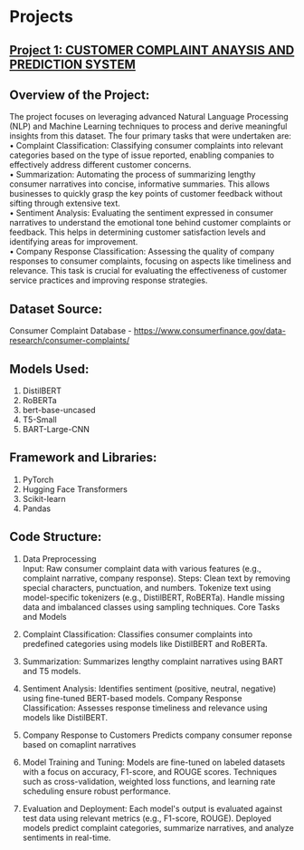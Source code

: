 # Projects

## [Project 1: CUSTOMER COMPLAINT ANAYSIS AND PREDICTION SYSTEM](https://github.com/SwathiMurali/Customer-Complaint-Sentiment-Analysis-with-BERT)

## Overview of the Project:
The project focuses on leveraging advanced Natural Language Processing (NLP) and Machine Learning techniques to process and derive meaningful insights from this dataset. The four primary tasks that were undertaken are:  
•	Complaint Classification: Classifying consumer complaints into relevant categories based on the type of issue reported, enabling companies to effectively address different customer concerns.  
•	Summarization: Automating the process of summarizing lengthy consumer narratives into concise, informative summaries. This allows businesses to quickly grasp the key points of customer feedback without sifting through extensive text.  
•	Sentiment Analysis: Evaluating the sentiment expressed in consumer narratives to understand the emotional tone behind customer complaints or feedback. This helps in determining customer satisfaction levels and identifying areas for improvement.  
•	Company Response Classification: Assessing the quality of company responses to consumer complaints, focusing on aspects like timeliness and relevance. This task is crucial for evaluating the effectiveness of customer service practices and improving response strategies.  

## Dataset Source: 
Consumer Complaint Database - https://www.consumerfinance.gov/data-research/consumer-complaints/

## Models Used:
1. DistilBERT
2. RoBERTa
3. bert-base-uncased
4. T5-Small
5. BART-Large-CNN

## Framework and Libraries:
1. PyTorch
2. Hugging Face Transformers
3. Scikit-learn
4. Pandas

## Code Structure:

1. Data Preprocessing  
Input: Raw consumer complaint data with various features (e.g., complaint narrative, company response).
Steps:
Clean text by removing special characters, punctuation, and numbers.
Tokenize text using model-specific tokenizers (e.g., DistilBERT, RoBERTa).
Handle missing data and imbalanced classes using sampling techniques.
Core Tasks and Models

2. Complaint Classification:
Classifies consumer complaints into predefined categories using models like DistilBERT and RoBERTa. 

3. Summarization:
Summarizes lengthy complaint narratives using BART and T5 models.

4. Sentiment Analysis:
Identifies sentiment (positive, neutral, negative) using fine-tuned BERT-based models.
Company Response Classification:
Assesses response timeliness and relevance using models like DistilBERT.

5. Company Response to Customers
Predicts company consumer reponse based on comaplint narratives

6. Model Training and Tuning: 
Models are fine-tuned on labeled datasets with a focus on accuracy, F1-score, and ROUGE scores.
Techniques such as cross-validation, weighted loss functions, and learning rate scheduling ensure robust performance.

7. Evaluation and Deployment: 
Each model's output is evaluated against test data using relevant metrics (e.g., F1-score, ROUGE).
Deployed models predict complaint categories, summarize narratives, and analyze sentiments in real-time.





